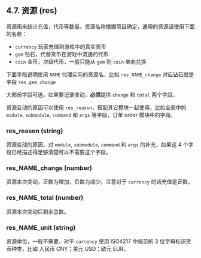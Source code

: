 ## 4.7. 资源 (res)

资源用来统计充值，代币等数量。资源名称根据项目确定，通用的资源请使用下面的名称：

- `currency` 玩家充值到游戏中的真实货币
- `gem` 钻石，代替货币在游戏中流通的代币
- `coin` 金币，次级代币，一般只能从 `gem` 到 `coin` 单向兑换

下面字段说明使用 `NAME` 代理实际的资源名，比如 `res_NAME_change` 对应钻石就是字段 `res_gem_change`

大部份字段可选，如果要记录变动，**必须**提供 `change` 和 `total` 两个字段。

资源变动的原因可以使用 `res_reason`，搭配其它模块一起使用，比如全局中的 `module`, `submodule`, `command` 和 `args` 等字段，订单 order 模块中的字段。

### res\_reason (string)

资源变动的原因，对 `module`, `submodule`, `command` 和 `args` 的补充，如果这 4 个字段已经描述得足够清楚可以不需要这个字段。

### res\_NAME\_change (number)

资源本次变动，正数为增加，负数为减少。注意对于 `currency` 的话充值是正数。

### res\_NAME\_total (number)

资源本次变动后剩余总数。

### res\_NAME\_unit (string)

资源单位，一般不需要，对于 `currency` 使用 ISO4217 中规范的 3 位字母标识货币种类，比如 人民币 CNY；美元 USD；欧元 EUR。
